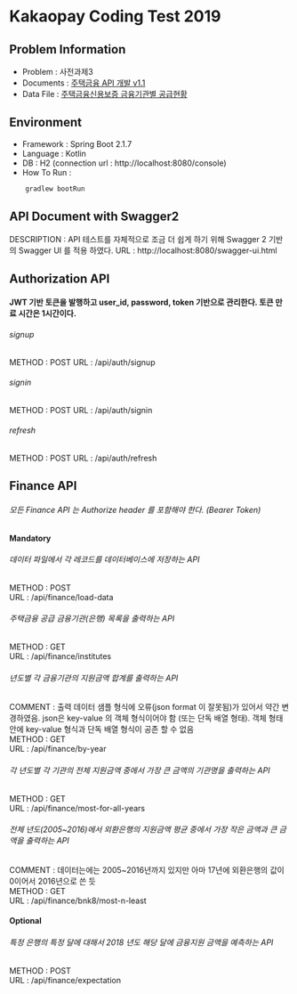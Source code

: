 # Kakaopay Coding Test 2019

## Problem Information

* Problem : 사전과제3
* Documents : [주택금융 API 개발 v1.1](/doc/api-doc-problem.pdf)
* Data File : [주택금융신용보증 금융기관별 공급현황](/doc/data.csv)


## Environment

* Framework : Spring Boot 2.1.7
* Language : Kotlin
* DB : H2 (connection url : http://localhost:8080/console)
* How To Run : 
```gradle
    gradlew bootRun
``` 

## API Document with Swagger2

DESCRIPTION : API 테스트를 자체적으로 조금 더 쉽게 하기 위해 Swagger 2 기반의 Swagger UI 를 적용 하였다.
URL : http://localhost:8080/swagger-ui.html


## Authorization API

#### JWT 기반 토큰을 발행하고 user_id, password, token 기반으로 관리한다. 토큰 만료 시간은 1시간이다.

###### signup

METHOD : POST
URL : /api/auth/signup

###### signin

METHOD : POST
URL : /api/auth/signin

###### refresh

METHOD : POST
URL : /api/auth/refresh

## Finance API

###### 모든 Finance API 는 Authorize header 를 포함해야 한다. (Bearer Token)

#### Mandatory

###### 데이터 파일에서 각 레코드를 데이터베이스에 저장하는 API

METHOD : POST  
URL : /api/finance/load-data


###### 주택금융 공급 금융기관(은행) 목록을 출력하는 API

METHOD : GET  
URL : /api/finance/institutes


###### 년도별 각 금융기관의 지원금액 합계를 출력하는 API

COMMENT : 출력 데이터 샘플 형식에 오류(json format 이 잘못됨)가 있어서 약간 변경하였음. json은 key-value 의 객체 형식이어야 함 (또는 단독 배열 형태). 객체 형태 안에 key-value 형식과 단독 배열 형식이 공존 할 수 없음  
METHOD : GET  
URL : /api/finance/by-year  


###### 각 년도별 각 기관의 전체 지원금액 중에서 가장 큰 금액의 기관명을 출력하는 API

METHOD : GET  
URL : /api/finance/most-for-all-years  


###### 전체 년도(2005~2016)에서 외환은행의 지원금액 평균 중에서 가장 작은 금액과 큰 금액을 출력하는 API

COMMENT : 데이터는에는 2005~2016년까지 있지만 아마 17년에 외환은행의 값이 0이어서 2016년으로 쓴 듯  
METHOD : GET  
URL : /api/finance/bnk8/most-n-least


#### Optional

###### 특정 은행의 특정 달에 대해서 2018 년도 해당 달에 금융지원 금액을 예측하는 API

METHOD : POST  
URL : /api/finance/expectation
